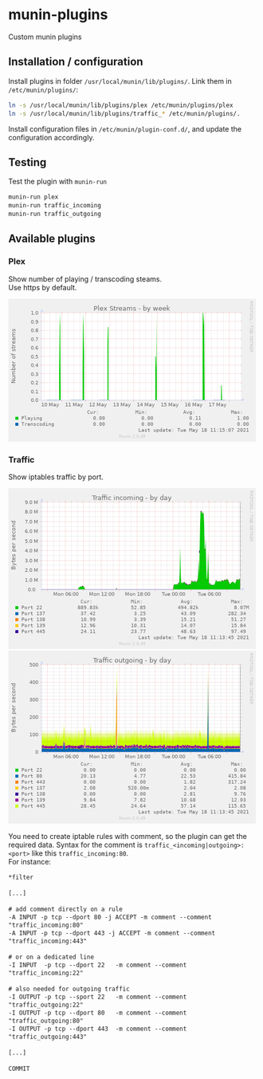 # munin-plugins

Custom munin plugins

## Installation / configuration

Install plugins in folder `/usr/local/munin/lib/plugins/`. Link them in `/etc/munin/plugins/`:

```sh
ln -s /usr/local/munin/lib/plugins/plex /etc/munin/plugins/plex
ln -s /usr/local/munin/lib/plugins/traffic_* /etc/munin/plugins/.
```

Install configuration files in `/etc/munin/plugin-conf.d/`, and update the configuration accordingly.

## Testing

Test the plugin with `munin-run`

```sh
munin-run plex
munin-run traffic_incoming
munin-run traffic_outgoing
```

## Available plugins

### Plex

Show number of playing / transcoding steams.  
Use https by default.

![plex](./docs/images/plex.png)

### Traffic

Show iptables traffic by port.  

![traffic_incoming](./docs/images/traffic_incoming.png)
![traffic_outgoing](./docs/images/traffic_outgoing.png)

You need to create iptable rules with comment, so the plugin can get the required data. Syntax for the comment is `traffic_<incoming|outgoing>:<port>` like this `traffic_incoming:80`.  
For instance:

```iptables
*filter

[...]

# add comment directly on a rule
-A INPUT -p tcp --dport 80 -j ACCEPT -m comment --comment "traffic_incoming:80"
-A INPUT -p tcp --dport 443 -j ACCEPT -m comment --comment "traffic_incoming:443"

# or on a dedicated line
-I INPUT  -p tcp --dport 22   -m comment --comment "traffic_incoming:22"

# also needed for outgoing traffic
-I OUTPUT -p tcp --sport 22   -m comment --comment "traffic_outgoing:22"
-I OUTPUT -p tcp --dport 80   -m comment --comment "traffic_outgoing:80"
-I OUTPUT -p tcp --dport 443  -m comment --comment "traffic_outgoing:443"

[...]

COMMIT
```

